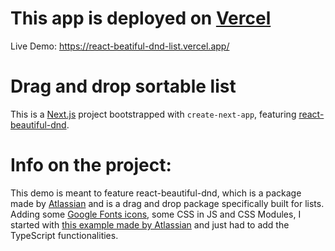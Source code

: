 # This app is deployed on [Vercel](https://vercel.com/) 

Live Demo: https://react-beatiful-dnd-list.vercel.app/

# Drag and drop sortable list

This is a [Next.js](https://nextjs.org/) project bootstrapped with `create-next-app`, featuring [react-beautiful-dnd](https://github.com/atlassian/react-beautiful-dnd).

#  Info on the project:
This demo is meant to feature react-beautiful-dnd, which is a package made by [Atlassian](https://www.atlassian.com/) and is a drag and drop package specifically built for lists.
Adding some [Google Fonts icons](https://fonts.google.com/icons), some CSS in JS and CSS Modules, I started with [this example made by Atlassian](https://codesandbox.io/s/k260nyxq9v?file=/index.js) and just had to add the TypeScript functionalities.
